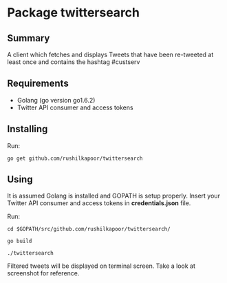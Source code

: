 # Package twittersearch

## Summary
A client which fetches and displays Tweets that have been re-tweeted at least once and contains the hashtag #custserv

## Requirements
- Golang (go version go1.6.2)
- Twitter API consumer and access tokens

## Installing
Run:

    go get github.com/rushilkapoor/twittersearch

## Using
It is assumed Golang is installed and GOPATH is setup properly. Insert your Twitter API consumer and access tokens in **credentials.json** file.

Run:

    cd $GOPATH/src/github.com/rushilkapoor/twittersearch/

    go build

    ./twittersearch

Filtered tweets will be displayed on terminal screen. Take a look at screenshot for reference.
